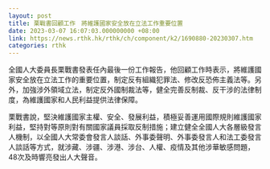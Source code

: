```yaml
---
layout: post
title: 栗戰書回顧工作　將維護國家安全放在立法工作重要位置
date: 2023-03-07 16:07:03.000000000 +08:00
link: https://news.rthk.hk/rthk/ch/component/k2/1690880-20230307.htm
categories: rthk
---
```


全國人大委員長栗戰書發表任內最後一份工作報告，他回顧工作時表示，將維護國家安全放在立法工作的重要位置，制定反有組織犯罪法、修改反恐佈主義法等。另外，加強涉外領域立法，制定反外國制裁法等，健全完善反制裁、反干涉的法律制度，為維護國家和人民利益提供法律保障。

栗戰書說，堅決維護國家主權、安全、發展利益，積極妥善運用國際規則維護國家利益，堅持對等原則對有關國家議員採取反制措施；建立健全全國人大各層級發言人機制，以全國人大常委會發言人談話、外事委聲明、外事委發言人和法工委發言人談話等方式，就涉藏、涉疆、涉港、涉台、人權、疫情及其他涉華敏感問題，48次及時響亮發出人大聲音。
